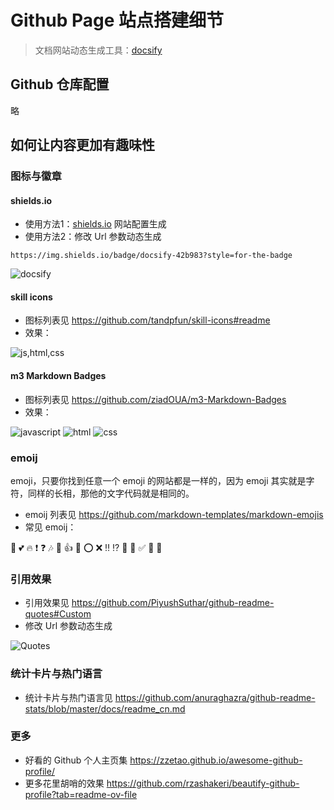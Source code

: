 # Github Page 站点搭建细节

> 文档网站动态生成工具：[docsify](https://docsify.js.org/#/)

## Github 仓库配置

略

## 如何让内容更加有趣味性

### 图标与徽章

#### shields.io

- 使用方法1：[shields.io](https://shields.io/badges/static-badge) 网站配置生成
- 使用方法2：修改 Url 参数动态生成

```
https://img.shields.io/badge/docsify-42b983?style=for-the-badge
```
<img src="https://img.shields.io/badge/docsify-42b983?style=for-the-badge" alt="docsify" />

#### skill icons

- 图标列表见 https://github.com/tandpfun/skill-icons#readme
- 效果：

<img src="https://skillicons.dev/icons?i=js,html,css&theme=light" alt="js,html,css" />

#### m3 Markdown Badges

- 图标列表见 https://github.com/ziadOUA/m3-Markdown-Badges
- 效果：

<img src="https://ziadoua.github.io/m3-Markdown-Badges/badges/Javascript/javascript3.svg" alt="javascript" />
<img src="https://ziadoua.github.io/m3-Markdown-Badges/badges/HTML/html3.svg" alt="html">
<img src="https://ziadoua.github.io/m3-Markdown-Badges/badges/CSS/css3.svg" alt="css">

### emoij

emoji，只要你找到任意一个 emoji 的网站都是一样的，因为 emoji 其实就是字符，同样的长相，那他的文字代码就是相同的。

- emoij 列表见 https://github.com/markdown-templates/markdown-emojis
- 常见 emoij：

:gift_heart:
:two_hearts:
:fire:
:exclamation:
:question:
:notes:
:shit:
:thumbsup:
:beer:
:o:
:x:
:bangbang:
:interrobang:
:100:
:link:
:white_check_mark:
:large_blue_circle:
:large_blue_diamond:

### 引用效果

- 引用效果见 https://github.com/PiyushSuthar/github-readme-quotes#Custom
- 修改 Url 参数动态生成

<img src="https://quotes-github-readme.vercel.app/api?type=horizontal&theme=light&quote=这是引用内容&author=作者&border=true" alt="Quotes">

### 统计卡片与热门语言

- 统计卡片与热门语言见 https://github.com/anuraghazra/github-readme-stats/blob/master/docs/readme_cn.md

### 更多

- 好看的 Github 个人主页集 https://zzetao.github.io/awesome-github-profile/
- 更多花里胡哨的效果 https://github.com/rzashakeri/beautify-github-profile?tab=readme-ov-file